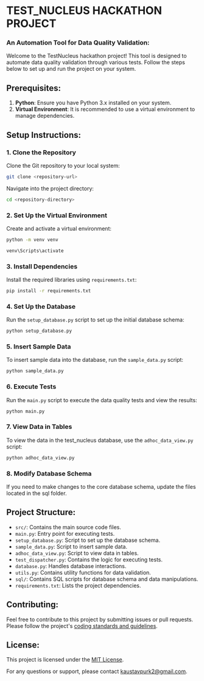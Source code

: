 # TEST_NUCLEUS HACKATHON PROJECT

### An Automation Tool for Data Quality Validation:

Welcome to the TestNucleus hackathon project! This tool is designed to automate data quality validation through various tests. Follow the steps below to set up and run the project on your system.

## Prerequisites:

1. **Python**: Ensure you have Python 3.x installed on your system.
2. **Virtual Environment**: It is recommended to use a virtual environment to manage dependencies.

## Setup Instructions:

### 1. Clone the Repository

Clone the Git repository to your local system:

```bash
git clone <repository-url>
```

Navigate into the project directory:

```bash
cd <repository-directory>
```

### 2. Set Up the Virtual Environment

Create and activate a virtual environment:

```bash
python -m venv venv
```
```bash
venv\Scripts\activate
```

### 3. Install Dependencies
Install the required libraries using `requirements.txt`:

```bash
pip install -r requirements.txt
```

### 4. Set Up the Database
Run the `setup_database.py` script to set up the initial database schema:

```bash
python setup_database.py
```

### 5. Insert Sample Data
To insert sample data into the database, run the `sample_data.py` script:

```bash
python sample_data.py
```

### 6. Execute Tests
Run the `main.py` script to execute the data quality tests and view the results:

```bash
python main.py
```

### 7. View Data in Tables
To view the data in the test_nucleus database, use the `adhoc_data_view.py` script:

```bash
python adhoc_data_view.py
```

### 8. Modify Database Schema
If you need to make changes to the core database schema, update the files located in the sql folder.


## Project Structure:
* `src/`: Contains the main source code files.
* `main.py`: Entry point for executing tests.
* `setup_database.py`: Script to set up the database schema.
* `sample_data.py`: Script to insert sample data.
* `adhoc_data_view.py`: Script to view data in tables.
* `test_dispatcher.py`: Contains the logic for executing tests.
* `database.py`: Handles database interactions.
* `utils.py`: Contains utility functions for data validation.
* `sql/`: Contains SQL scripts for database schema and data manipulations.
* `requirements.txt`: Lists the project dependencies.

## Contributing:

Feel free to contribute to this project by submitting issues or pull requests. Please follow the project's [coding standards and guidelines](CONTRIBUTING.md).

## License:

This project is licensed under the [MIT License](LICENSE).

For any questions or support, please contact [kaustavpurk2@gmail.com](mailto:kaustavpurk2@gmail.com).
